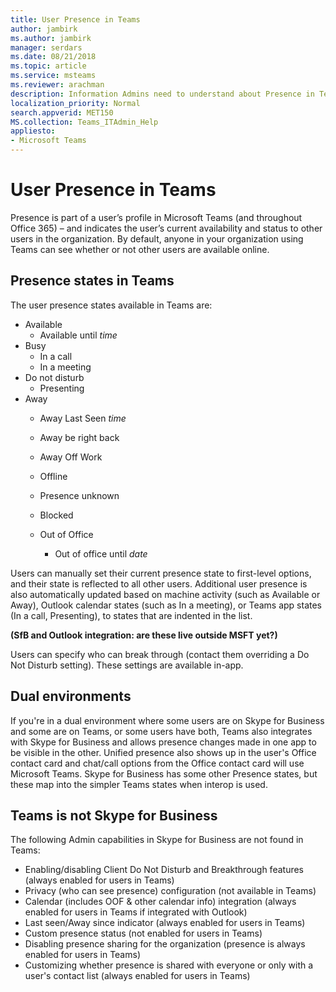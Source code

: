 ```yaml
---
title: User Presence in Teams
author: jambirk
ms.author: jambirk
manager: serdars
ms.date: 08/21/2018
ms.topic: article
ms.service: msteams
ms.reviewer: arachman
description: Information Admins need to understand about Presence in Teams.
localization_priority: Normal
search.appverid: MET150
MS.collection: Teams_ITAdmin_Help
appliesto:
- Microsoft Teams
---
```


# User Presence in Teams

Presence is part of a user’s profile in Microsoft Teams (and throughout Office 365) – and indicates the user’s current availability and status to other users in the organization. By default, anyone in your organization using Teams can see whether or not other users are available online.

## Presence states in Teams

The user presence states available in Teams are:

- Available
    - Available until *time*
- Busy
    - In a call
    - In a meeting 
- Do not disturb
    - Presenting
- Away
    - Away Last Seen *time*
    - Away be right back
    - Away Off Work

    - Offline
    - Presence unknown
    - Blocked
    - Out of Office
        - Out of office until *date*

Users can manually set their current presence state to first-level options, and their state is reflected to all other users. Additional user presence is also automatically updated based on machine activity (such as Available or Away), Outlook calendar states (such as In a meeting), or Teams app states (In a call, Presenting), to states that are indented in the list.

**(SfB and Outlook integration: are these live outside MSFT yet?)**

Users can specify who can break through (contact them overriding a Do Not Disturb setting). These settings are available in-app.

## Dual environments

If you're in a dual environment where some users are on Skype for Business and some are on Teams, or some users have both, Teams also integrates with Skype for Business and allows presence changes made in one app to be visible in the other. Unified presence also shows up in the user's Office contact card and chat/call options from the Office contact card will use Microsoft Teams. Skype for Business has some other Presence states, but these map into the simpler Teams states when interop is used.

## Teams is not Skype for Business

The following Admin capabilities in Skype for Business are not found in Teams:
- Enabling/disabling Client Do Not Disturb and Breakthrough features (always enabled for users in Teams)
- Privacy (who can see presence) configuration (not available in Teams)
- Calendar (includes OOF & other calendar info) integration  (always enabled for users in Teams if integrated with Outlook)
- Last seen/Away since indicator (always enabled for users in Teams)
- Custom presence status (not enabled for users in Teams)
- Disabling presence sharing for the organization (presence is always enabled for users in Teams)
- Customizing whether presence is shared with everyone or only with a user's contact list (always enabled for users in Teams)
